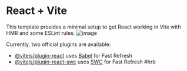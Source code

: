 # React + Vite

This template provides a minimal setup to get React working in Vite with HMR and some ESLint rules.
![image](https://github.com/AbishekMS/3DPortfolio/assets/108707094/afb6f9a7-1e1a-47d3-ae1d-51a65c76fa0f)

Currently, two official plugins are available:

- [@vitejs/plugin-react](https://github.com/vitejs/vite-plugin-react/blob/main/packages/plugin-react/README.md) uses [Babel](https://babeljs.io/) for Fast Refresh
- [@vitejs/plugin-react-swc](https://github.com/vitejs/vite-plugin-react-swc) uses [SWC](https://swc.rs/) for Fast Refresh
#hrb
